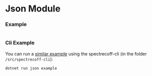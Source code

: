 # Json Module

### Example
```fs
```

### Cli Example
You can run a [similar example](../../src/spectrecoff-cli/commands/Json.fs) using the spectrecoff-cli (in the folder `/src/spectrecoff-cli`):

```
dotnet run json example
```
